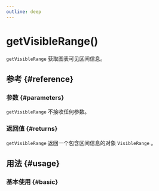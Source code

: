 ```yaml
---
outline: deep
---
```


# getVisibleRange()
`getVisibleRange` 获取图表可见区间信息。

## 参考 {#reference}
<!-- @include: @/@views/api/references/instance/getVisibleRange.md -->

### 参数 {#parameters}
`getVisibleRange` 不接收任何参数。

### 返回值 {#returns}
`getVisibleRange` 返回一个包含区间信息的对象 `VisibleRange` 。

## 用法 {#usage}
<script setup>
import GetVisibleRange from '../../@views/api/samples/getVisibleRange/index.vue'
</script>

### 基本使用 {#basic}
<GetVisibleRange/>